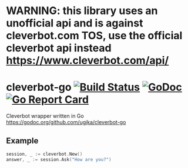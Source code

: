 # WARNING: this library uses an unofficial api and is against cleverbot.com TOS, use the official cleverbot api instead https://www.cleverbot.com/api/

# cleverbot-go [![Build Status](https://travis-ci.org/ugjka/cleverbot-go.svg?branch=master)](https://travis-ci.org/ugjka/cleverbot-go) [![GoDoc](https://godoc.org/github.com/ugjka/cleverbot-go?status.svg)](https://godoc.org/github.com/ugjka/cleverbot-go) [![Go Report Card](https://goreportcard.com/badge/github.com/ugjka/cleverbot-go)](https://goreportcard.com/report/github.com/ugjka/cleverbot-go)
Cleverbot wrapper written in Go https://godoc.org/github.com/ugjka/cleverbot-go

## Example

```go
session, _ := cleverbot.New()
answer, _ := session.Ask("How are you?")
```

